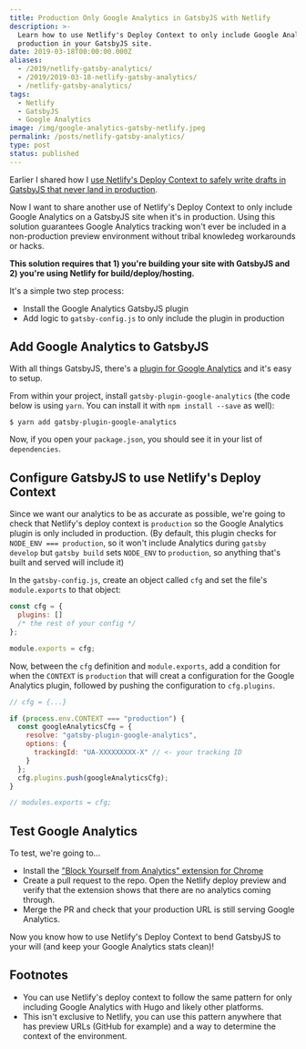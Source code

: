 ```yaml
---
title: Production Only Google Analytics in GatsbyJS with Netlify
description: >-
  Learn how to use Netlify's Deploy Context to only include Google Analytics in
  production in your GatsbyJS site.
date: 2019-03-18T00:00:00.000Z
aliases:
  - /2019/netlify-gatsby-analytics/
  - /2019/2019-03-18-netlify-gatsby-analytics/
  - /netlify-gatsby-analytics/
tags:
  - Netlify
  - GatsbyJS
  - Google Analytics
image: /img/google-analytics-gatsby-netlify.jpeg
permalink: /posts/netlify-gatsby-analytics/
type: post
status: published
---
```




Earlier I shared how I [use Netlify's Deploy Context to safely write drafts in GatsbyJS that never land in production](/2019/gatsby-drafts).

Now I want to share another use of Netlify's Deploy Context to only include Google Analytics on a GatsbyJS site when it's in production. Using this solution guarantees Google Analytics tracking won't ever be included in a non-production preview environment without tribal knowledeg workarounds or hacks.

**This solution requires that 1) you're building your site with GatsbyJS and 2) you're using Netlify for build/deploy/hosting.**

It's a simple two step process:

- Install the Google Analytics GatsbyJS plugin
- Add logic to `gatsby-config.js` to only include the plugin in production

## Add Google Analytics to GatsbyJS

With all things GatsbyJS, there's a [plugin for Google Analytics](https://www.gatsbyjs.org/packages/gatsby-plugin-google-analytics) and it's easy to setup.

From within your project, install `gatsby-plugin-google-analytics` (the code below is using `yarn`. You can install it with `npm install --save` as well):

```shell
$ yarn add gatsby-plugin-google-analytics
```

Now, if you open your `package.json`, you should see it in your list of `dependencies`.

## Configure GatsbyJS to use Netlify's Deploy Context

Since we want our analytics to be as accurate as possible, we're going to check that Netlify's deploy context is `production` so the Google Analytics plugin is only included in production. (By default, this plugin checks for `NODE_ENV === production`, so it won't include Analytics during `gatsby develop` but `gatsby build` sets `NODE_ENV` to `production`, so anything that's built and served will include it)

In the `gatsby-config.js`, create an object called `cfg` and set the file's `module.exports` to that object:

```js
const cfg = {
  plugins: []
  /* the rest of your config */
};

module.exports = cfg;
```

Now, between the `cfg` definition and `module.exports`, add a condition for when the `CONTEXT` is `production` that will creat a configuration for the Google Analytics plugin, followed by pushing the configuration to `cfg.plugins`.

```js
// cfg = {...}

if (process.env.CONTEXT === "production") {
  const googleAnalyticsCfg = {
    resolve: "gatsby-plugin-google-analytics",
    options: {
      trackingId: "UA-XXXXXXXXX-X" // <- your tracking ID
    }
  };
  cfg.plugins.push(googleAnalyticsCfg);
}

// modules.exports = cfg;
```

## Test Google Analytics

To test, we're going to...

- Install the ["Block Yourself from Analytics" extension for Chrome](https://chrome.google.com/webstore/detail/block-yourself-from-analy/fadgflmigmogfionelcpalhohefbnehm?hl=en)
- Create a pull request to the repo. Open the Netlify deploy preview and verify that the extension shows that there are no analytics coming through.
- Merge the PR and check that your production URL is still serving Google Analytics.

Now you know how to use Netlify's Deploy Context to bend GatsbyJS to your will (and keep your Google Analytics stats clean)!

## Footnotes

- You can use Netlify's deploy context to follow the same pattern for only including Google Analytics with Hugo and likely other platforms.
- This isn't exclusive to Netlify, you can use this pattern anywhere that has preview URLs (GitHub for example) and a way to determine the context of the environment.
